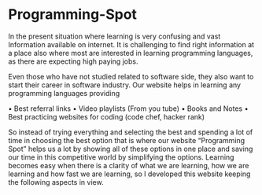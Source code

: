 # Programming-Spot
In the present situation where learning is very confusing and vast Information available on internet. It is challenging to find right information at a place also where most are interested in learning programming languages, as there are expecting high paying jobs. 
                         
Even those who have not studied related to software side, they also want to start their career in software industry. Our website helps in learning any programming languages providing

•	Best referral links
•	Video playlists (From you tube)
•	Books and Notes
•	Best practicing websites for coding (code chef, hacker rank)

So instead of trying everything and selecting the best and spending a lot of time in choosing the best option that is where our website “Programming Spot” helps us a lot by showing all of these options in one place and saving our time in this competitive world by simplifying the options.
Learning becomes easy when there is a clarity of what we are learning, how we are learning and how fast we are learning, so I developed this website keeping the following aspects in view.
